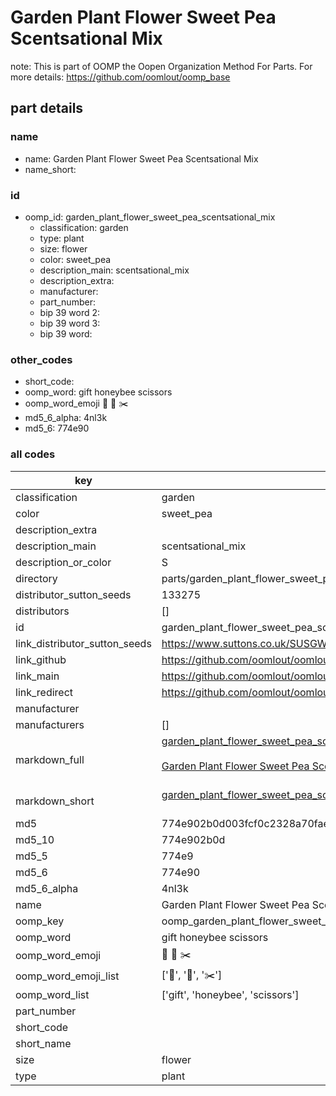 # Garden Plant Flower Sweet Pea Scentsational Mix  

note: This is part of OOMP the Oopen Organization Method For Parts. For more details: https://github.com/oomlout/oomp_base

##  part details
  







### name
* name: Garden Plant Flower Sweet Pea Scentsational Mix
* name_short: 
### id
* oomp_id: garden_plant_flower_sweet_pea_scentsational_mix
  * classification: garden
  * type: plant
  * size: flower
  * color: sweet_pea
  * description_main: scentsational_mix
  * description_extra: 
  * manufacturer: 
  * part_number: 
  * bip 39 word 2: 
  * bip 39 word 3: 
  * bip 39 word: 

### other_codes
* short_code: 
* oomp_word: gift honeybee scissors
* oomp_word_emoji :gift: :honeybee: :scissors:
* md5_6_alpha: 4nl3k
* md5_6: 774e90









### all codes 
| key | value |  
| --- | --- |  
| classification | garden |  
| color | sweet_pea |  
| description_extra |  |  
| description_main | scentsational_mix |  
| description_or_color | S  |  
| directory | parts/garden_plant_flower_sweet_pea_scentsational_mix |  
| distributor_sutton_seeds | 133275 |  
| distributors | [] |  
| id | garden_plant_flower_sweet_pea_scentsational_mix |  
| link_distributor_sutton_seeds | https://www.suttons.co.uk/SUSGWE348/sweet-pea-scentsational-mix-seeds_mh13761 |  
| link_github | https://github.com/oomlout/oomlout_oomp_version_1_messy/tree/main/parts/garden_plant_flower_sweet_pea_scentsational_mix |  
| link_main | https://github.com/oomlout/oomlout_oomp_version_1_messy/tree/main/parts/garden_plant_flower_sweet_pea_scentsational_mix |  
| link_redirect | https://github.com/oomlout/oomlout_oomp_version_1_messy/tree/main/parts/garden_plant_flower_sweet_pea_scentsational_mix |  
| manufacturer |  |  
| manufacturers | [] |  
| markdown_full | [garden_plant_flower_sweet_pea_scentsational_mix](none)<br>[](none)<br>[Garden Plant Flower Sweet Pea Scentsational Mix](none)<br><br> |  
| markdown_short | [garden_plant_flower_sweet_pea_scentsational_mix](none)<br><br> |  
| md5 | 774e902b0d003fcf0c2328a70faec2df |  
| md5_10 | 774e902b0d |  
| md5_5 | 774e9 |  
| md5_6 | 774e90 |  
| md5_6_alpha | 4nl3k |  
| name | Garden Plant Flower Sweet Pea Scentsational Mix |  
| oomp_key | oomp_garden_plant_flower_sweet_pea_scentsational_mix |  
| oomp_word | gift honeybee scissors |  
| oomp_word_emoji | :gift: :honeybee: :scissors: |  
| oomp_word_emoji_list | [':gift:', ':honeybee:', ':scissors:'] |  
| oomp_word_list | ['gift', 'honeybee', 'scissors'] |  
| part_number |  |  
| short_code |  |  
| short_name |  |  
| size | flower |  
| type | plant |  
